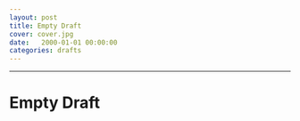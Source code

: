 ```yaml
---
layout: post
title: Empty Draft
cover: cover.jpg
date:   2000-01-01 00:00:00
categories: drafts
---
```


---
<p></p>

# Empty Draft

<p></p>
